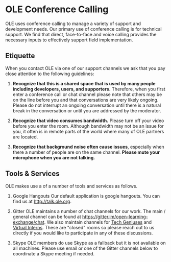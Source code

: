 # OLE Conference Calling

OLE uses conference calling to manage a variety of support and development needs. Our primary use of conference calling is for technical support. We find that direct, face-to-face and voice calling provides the necessary inputs to effectively support field implementation.

## Etiquette

When you contact OLE via one of our support channels we ask that you pay close attention to the following guidelines:

1. **Recognize that this is a shared space that is used by many people including developers, users, and supporters.** Therefore, when you first enter a conference call or chat channel please note that others may be on the line before you and that conversations are very likely ongoing. Please do not interrupt an ongoing conversation until there is a natural break in the conversation or until you are addressed by the moderator.

2. **Recognize that video consumes bandwidth.** Please turn off your video before you enter the room. Although bandwidth may not be an issue for you, it often is in remote parts of the world where many of OLE partners are located.

3. **Recognize that background noise often cause issues**, especially when there a number of people are on the same channel. **Please mute your microphone when you are not talking.**

## Tools & Services

OLE makes use a of a number of tools and services as follows.

1. Google Hangouts
Our default application is google hangouts. You can find us at http://talk.ole.org.

2. Gitter
OLE maintains a number of chat channels for our work. The main / general channel can be found at https://gitter.im/open-learning-exchange/chat. We also maintain channels for [Tech Geniuses](https://gitter.im/open-learning-exchange/techgenius) and [Virtual Interns](https://gitter.im/open-learning-exchange/interns). These are "closed" rooms so please reach out to us directly if you would like to participate in any of these discussions.

3. Skype
OLE members do use Skype as a fallback but it is not available on all machines. Please use email or one of the Gitter channels below to coordinate a Skype meeting if needed.